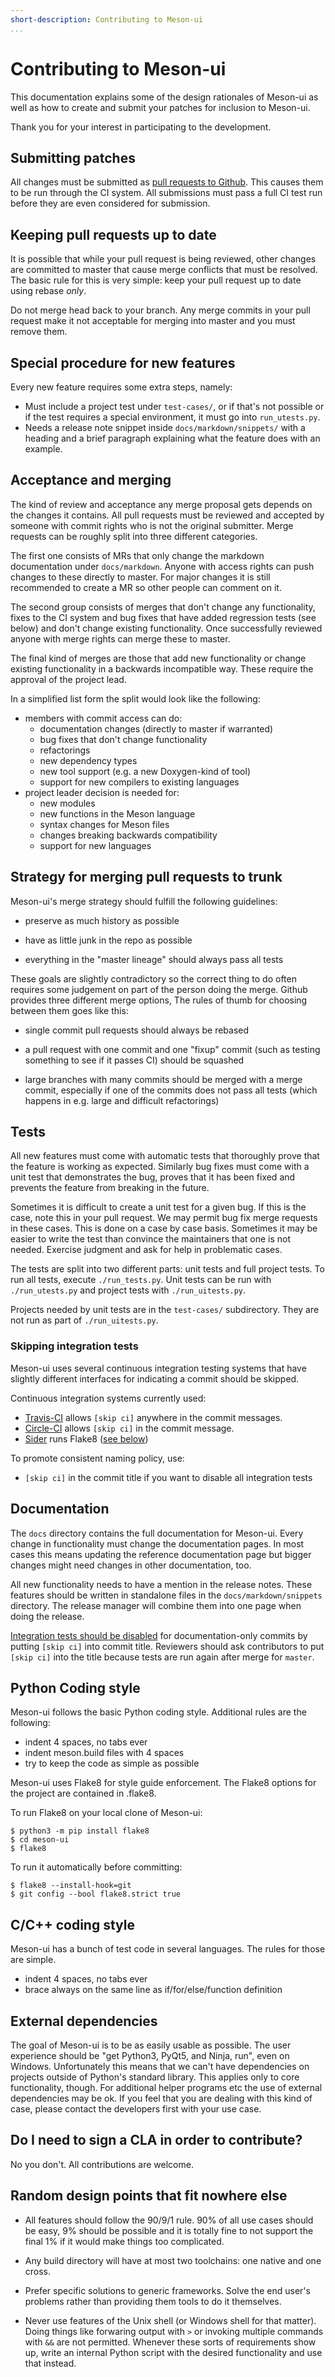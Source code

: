 ```yaml
---
short-description: Contributing to Meson-ui
...
```


# Contributing to Meson-ui

This documentation explains some of the design rationales of Meson-ui
as well as how to create and submit your patches for inclusion to 
Meson-ui.

Thank you for your interest in participating to the development.

## Submitting patches

All changes must be submitted as [pull requests to Github](https://github.com/michaelbadcrumble/meson-ui/pulls).
This causes them to be run through the CI system. All submissions must 
pass a full CI test run before they are even considered for submission.

## Keeping pull requests up to date

It is possible that while your pull request is being reviewed, other
changes are committed to master that cause merge conflicts that must
be resolved. The basic rule for this is very simple: keep your pull
request up to date using rebase _only_.

Do not merge head back to your branch. Any merge commits in your pull
request make it not acceptable for merging into master and you must
remove them.

## Special procedure for new features

Every new feature requires some extra steps, namely:

 - Must include a project test under `test-cases/`, or if that's not
   possible or if the test requires a special environment, it must go
   into `run_utests.py`.
 - Needs a release note snippet inside `docs/markdown/snippets/` with
   a heading and a brief paragraph explaining what the feature does
   with an example.

## Acceptance and merging

The kind of review and acceptance any merge proposal gets depends on
the changes it contains. All pull requests must be reviewed and
accepted by someone with commit rights who is not the original
submitter. Merge requests can be roughly split into three different
categories.

The first one consists of MRs that only change the markdown
documentation under `docs/markdown`. Anyone with access rights can
push changes to these directly to master. For major changes it is
still recommended to create a MR so other people can comment on it.

The second group consists of merges that don't change any
functionality, fixes to the CI system and bug fixes that have added
regression tests (see below) and don't change existing
functionality. Once successfully reviewed anyone with merge rights can
merge these to master.

The final kind of merges are those that add new functionality or
change existing functionality in a backwards incompatible way. These
require the approval of the project lead.

In a simplified list form the split would look like the following:

 - members with commit access can do:
   - documentation changes (directly to master if warranted)
   - bug fixes that don't change functionality
   - refactorings
   - new dependency types
   - new tool support (e.g. a new Doxygen-kind of tool)
   - support for new compilers to existing languages
 - project leader decision is needed for:
   - new modules
   - new functions in the Meson language
   - syntax changes for Meson files
   - changes breaking backwards compatibility
   - support for new languages

## Strategy for merging pull requests to trunk

Meson-ui's merge strategy should fulfill the following guidelines:

- preserve as much history as possible

- have as little junk in the repo as possible

- everything in the "master lineage" should always pass all tests

These goals are slightly contradictory so the correct thing to do
often requires some judgement on part of the person doing the
merge. Github provides three different merge options, The rules of
thumb for choosing between them goes like this:

 - single commit pull requests should always be rebased

 - a pull request with one commit and one "fixup" commit (such as
   testing something to see if it passes CI) should be squashed

 - large branches with many commits should be merged with a merge
   commit, especially if one of the commits does not pass all tests
   (which happens in e.g. large and difficult refactorings)

## Tests

All new features must come with automatic tests that thoroughly prove
that the feature is working as expected. Similarly bug fixes must come
with a unit test that demonstrates the bug, proves that it has been
fixed and prevents the feature from breaking in the future.

Sometimes it is difficult to create a unit test for a given bug. If
this is the case, note this in your pull request. We may permit bug
fix merge requests in these cases. This is done on a case by case
basis. Sometimes it may be easier to write the test than convince the
maintainers that one is not needed. Exercise judgment and ask for help
in problematic cases.

The tests are split into two different parts: unit tests and full
project tests. To run all tests, execute `./run_tests.py`. Unit tests
can be run with `./run_utests.py` and project tests with `./run_uitests.py`.

Projects needed by unit tests are in the `test-cases/`
subdirectory. They are not run as part of `./run_uitests.py`.

### Skipping integration tests

Meson-ui uses several continuous integration testing systems that have slightly
different interfaces for indicating a commit should be skipped.

Continuous integration systems currently used:
- [Travis-CI](https://docs.travis-ci.com/user/customizing-the-build#skipping-a-build)
  allows `[skip ci]` anywhere in the commit messages.
- [Circle-CI](https://circleci.com/docs/2.0/skip-build/)
  allows `[skip ci]` in the commit message.
- [Sider](https://sider.review)
  runs Flake8 ([see below](#python-coding-style))

To promote consistent naming policy, use:

   - `[skip ci]` in the commit title if you want to disable all integration tests

## Documentation

The `docs` directory contains the full documentation for Meson-ui.
Every change in functionality must change the documentation pages. 
In most cases this means updating the reference documentation page 
but bigger changes might need changes in other documentation, too.

All new functionality needs to have a mention in the release
notes. These features should be written in standalone files in the
`docs/markdown/snippets` directory. The release manager will combine
them into one page when doing the release.

[Integration tests should be disabled](#skipping-integration-tests) for
documentation-only commits by putting `[skip ci]` into commit title.
Reviewers should ask contributors to put `[skip ci]` into the title because
tests are run again after merge for `master`.

## Python Coding style

Meson-ui follows the basic Python coding style. Additional rules are the
following:

- indent 4 spaces, no tabs ever
- indent meson.build files with 4 spaces
- try to keep the code as simple as possible

Meson-ui uses Flake8 for style guide enforcement. The Flake8 options for
the project are contained in .flake8.

To run Flake8 on your local clone of Meson-ui:

```console
$ python3 -m pip install flake8
$ cd meson-ui
$ flake8
```

To run it automatically before committing:

```console
$ flake8 --install-hook=git
$ git config --bool flake8.strict true
```

## C/C++ coding style

Meson-ui has a bunch of test code in several languages. The rules for
those are simple.

- indent 4 spaces, no tabs ever
- brace always on the same line as if/for/else/function definition



## External dependencies

The goal of Meson-ui is to be as easily usable as possible. The user
experience should be "get Python3, PyQt5, and Ninja, run", even on
Windows. Unfortunately this means that we can't have dependencies on
projects outside of Python's standard library. This applies only to
core functionality, though. For additional helper programs etc the use
of external dependencies may be ok. If you feel that you are dealing
with this kind of case, please contact the developers first with your
use case.

## Do I need to sign a CLA in order to contribute?

No you don't. All contributions are welcome.

## Random design points that fit nowhere else

- All features should follow the 90/9/1 rule. 90% of all use cases
  should be easy, 9% should be possible and it is totally fine to not
  support the final 1% if it would make things too complicated.

- Any build directory will have at most two toolchains: one native and
  one cross.

- Prefer specific solutions to generic frameworks. Solve the end
  user's problems rather than providing them tools to do it
  themselves.

- Never use features of the Unix shell (or Windows shell for that
  matter). Doing things like forwaring output with `>` or invoking
  multiple commands with `&&` are not permitted. Whenever these sorts
  of requirements show up, write an internal Python script with the
  desired functionality and use that instead.
